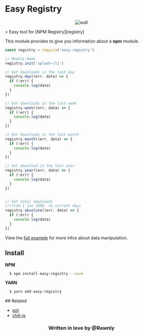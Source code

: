 # Easy Registry

<p align="center"> <img src="https://cloud.githubusercontent.com/assets/16429579/22896657/3f5b2b66-f221-11e6-8702-3c51f80896f5.png" alt="wall"></p>
> Easy tool for [NPM Registry][registry]

This module provides to give you information about a **npm** module.

```js
const registry = require('easy-registry')

// Module Name
registry.init('splash-cli')

// Get downloads in the last day
registry.day((err, data) => {
  if (!err) {
    console.log(data)
  }
})

// Get downloads in the last week
registry.week((err, data) => {
  if (!err) {
    console.log(data)
  }
})

// Get downloads in the last month
registry.month((err, data) => {
  if (!err) {
    console.log(data)
  }
})

// Get download in the last year
registry.year((err, data) => {
  if (!err) {
    console.log(data)
  }
})


// Get total downloads
//(from 1 Jan 1000  to current day)
registry.absolute((err, data) => {
  if (!err) {
    console.log(data)
  }
})
```

View the [full example](samples/example.js) for more infos about data manipulation.


## Install
**NPM**
```bash
  $ npm install easy-registry --save
```

**YARN**
```bash
  $ yarn add easy-registry
```

## Related
- [got](https://github.com/sindresorhus/got)
- [chili-js](https://github.com/rawnly/chili-js)

[registry]: https://registry.npmjs.org


<h3 align="center"> Written in love by @Rawnly </h3>
